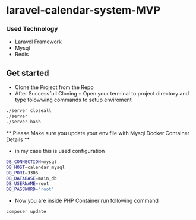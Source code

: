 # laravel-calendar-system-MVP

### Used Technology ###
* Laravel Framework
* Mysql
* Redis

## Get started ##
* Clone the Project from the Repo
* After Successfull Cloning  :: Open your terminal to project directory and type folowwing commands to setup enviroment
``` sh
./server closeall
./server
./server bash
```
** Please Make sure you update your env file with Mysql Docker Container Details **

* in my case this is used configuration
``` sh
DB_CONNECTION=mysql
DB_HOST=calendar_mysql
DB_PORT=3306
DB_DATABASE=main_db
DB_USERNAME=root
DB_PASSWORD="root"
```

* Now you are inside PHP Container run following command
``` sh
composer update
```
